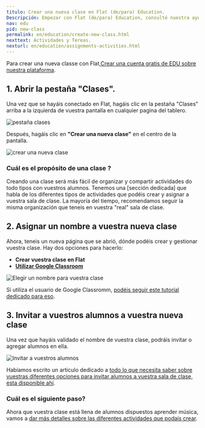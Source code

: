 ```yaml
---
titulo: Crear una nueva clase en Flat (de/para) Education.
Descripción: Empezar con Flat (de/para) Education, consulté nuestra ayuda e información sobre nuestro producto educativo.
nav: edu
pid: new-class
permalink: en/education/create-new-class.html
nexttext: Actividades y Tereas.
nexturl: en/education/assignments-activities.html
---
```


Para crear una nueva classe con Flat,[Crear una cuenta gratis de EDU sobre nuestra plataforma](https://flat.io/edu).

## 1. Abrir la pestaña "Clases".

Una vez que se hayáis conectado en Flat, hagáis clic en la pestaña "Clases" arriba a la izquierda de vuestra pantalla en cualquier pagina del tablero.

![pestaña clases](/help/assets/img/createaclass/classestab.PNG)

Después, hagáis clic en **"Crear una nueva clase"** en el centro de la pantalla.

![crear una nueva clase](/help/assets/img/createaclass/createanewclass.PNG)

### Cuál es el propósito de una clase ?

Creando una clase será más fácil de organizar y compartir actividades do todo tipos con vuestros alumnos.
Tenemos una [sección dedicada] que habla de los diferentes tipos de actividades que podéis crear y asignar a vuestra sala de clase.
La mayoría del tiempo, recomendamos seguir la misma organización que teneis en vuestra "real" sala de clase.

## 2. Asignar un nombre a vuestra nueva clase
Ahora, teneis un nueva página que se abrió, dónde podéis crear y gestionar vuestra clase. Hay dos opciones para hacerlo:
  * **Crear vuestra clase en Flat**
  * **[Utilizar Google Classroom](/help/en/education/google-classroom/setup-course.html)**

![Elegir un nombre para vuestra clase](/help/assets/img/createaclass/chooseanameforyournewclass.PNG)


Si utiliza el usuario de Google Classromm, [podéis seguir este tutoríal dedicado para eso](/help/en/education/google-classroom/setup-course.html).


## 3. Invitar a vuestros alumnos a vuestra nueva clase

Una vez que hayáis validado el nombre de vuestra clase, podráis invitar o agregar alumnos en ella.

![Invitar a vuestros alumnos](/help/assets/img/createaclass/addstudents.png)

Habíamos escrito un articulo dedicado a [todo lo que necesita saber sobre vuestras diferentes opciones para invitar alumnos a vuestra sala de clase, esta disponible ahí](/help/en/education/invite-students.html).


### Cuál es el siguiente paso?

Ahora que vuestra clase está llena de alumnos dispuestos aprender música, vamos a [dar más detalles sobre las diferentes actividades que podaís crear](/help/en/education/assignments-activities.html).